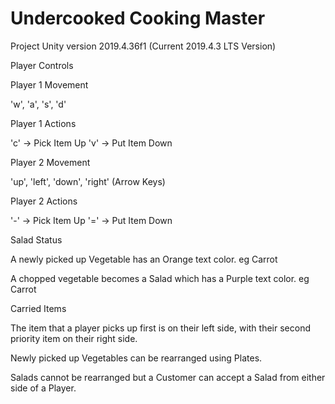 # Undercooked Cooking Master
 
Project Unity version 2019.4.36f1 (Current 2019.4.3 LTS Version)

Player Controls


Player 1 Movement

'w', 'a', 's', 'd'

Player 1 Actions

'c' -> Pick Item Up
'v' -> Put Item Down

Player 2 Movement

'up', 'left', 'down', 'right' (Arrow Keys)

Player 2 Actions

'-' -> Pick Item Up
'=' -> Put Item Down


Salad Status

A newly picked up Vegetable has an Orange text color. eg Carrot

A chopped vegetable becomes a Salad which has a Purple text color. eg Carrot


Carried Items

The item that a player picks up first is on their left side, with their second priority item on their right side.

Newly picked up Vegetables can be rearranged using Plates.

Salads cannot be rearranged but a Customer can accept a Salad from either side of a Player.